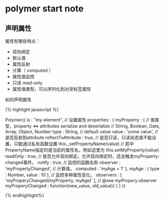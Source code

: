 # polymer start note

## 声明属性

属性有哪些特点：

- 双向绑定
- 默认值
- 属性反射
- 计算（ computed ）
- 属性值监控
- 只读 read-only
- 属性值类型，可以序列化到对至标签属性

如何声明属性

{% highlight javascript %}

Polymer({
  is : "my-element",
  // 设置属性
  properties : {
    myProperty : {
      // 值类型，property <=> attributes serialize and deserialize
      // String, Boolean, Date, Array, Object, Number
      type : String,
      // default value
      value : 'some value',
      // 是否反射到attribute
      reflectToAttribute : true,
      // 是否只读，只读状态值不能设置，只能通过私有函数设置 this._setPropertyName(value)
      // 其中PropertyName指定的是当前的属性名，例如这里为 this.setMyProperty(value)
      readOnly : true,
      // 是否允许双向绑定。允许双向绑定时，还会触发myProperty-changed事件。
      notify : true,
      // 监控的函数名称
      observer : 'myPropertyChanged',
      // 计算值。
      computed : 'myAge + 1'
    },
    myAge : {
      type : Number,
      value : 10
    },
    // 监控多种属性变化。
    observers : [
      'myProperyChanged(myProperty, myAge)'
    ],
    // @see myPropery.observer
    myProperyChanged : function(new_value, old_value){
    }
  }
})

{% endhighlight%}
